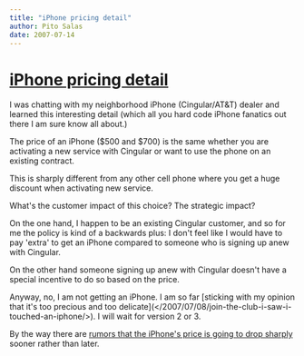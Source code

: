 ```yaml
---
title: "iPhone pricing detail"
author: Pito Salas
date: 2007-07-14
---
```

# [iPhone pricing detail](None)




I was chatting with my neighborhood iPhone (Cingular/AT&T) dealer and learned
this interesting detail (which all you hard code iPhone fanatics out there I
am sure know all about.)

The price of an iPhone ($500 and $700) is the same whether you are activating
a new service with Cingular or want to use the phone on an existing contract.

This is sharply different from any other cell phone where you get a huge
discount when activating new service.

What's the customer impact of this choice? The strategic impact?

On the one hand, I happen to be an existing Cingular customer, and so for me
the policy is kind of a backwards plus: I don't feel like I would have to pay
'extra' to get an iPhone compared to someone who is signing up anew with
Cingular.

On the other hand someone signing up anew with Cingular doesn't have a special
incentive to do so based on the price.

Anyway, no, I am not getting an iPhone. I am so far [sticking with my opinion
that it's too precious and too delicate](</2007/07/08/join-the-club-i-saw-i-
touched-an-iphone/>). I will wait for version 2 or 3.

By the way there are [rumors that the iPhone's price is going to drop
sharply](<http://news.zdnet.com/2100-9595_22-6151185.html>) sooner rather than
later.


